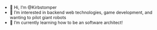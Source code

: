 - 👋 Hi, I’m @Kirbstomper
- 👀 I’m interested in backend web technologies, game development, and wanting to pilot giant robots
- 🌱 I’m currently learning how to be an software architect!

<!---
Kirbstomper/Kirbstomper is a ✨ special ✨ repository because its `README.md` (this file) appears on your GitHub profile.
You can click the Preview link to take a look at your changes.
--->
